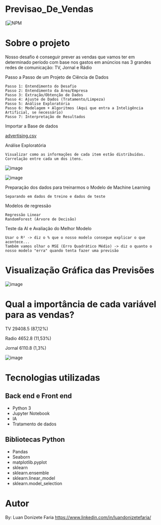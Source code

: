 # Previsao_De_Vendas
[![NPM](https://github.com/LuanFaria/Previsao_De_Vendas/blob/main/LICENSE)

# Sobre o projeto

Nosso desafio é conseguir prever as vendas que vamos ter em determinado período com base nos gastos em anúncios nas 3 grandes redes de comunicação: TV, Jornal e Rádio

Passo a Passo de um Projeto de Ciência de Dados

    Passo 1: Entendimento do Desafio
    Passo 2: Entendimento da Área/Empresa
    Passo 3: Extração/Obtenção de Dados
    Passo 4: Ajuste de Dados (Tratamento/Limpeza)
    Passo 5: Análise Exploratória
    Passo 6: Modelagem + Algoritmos (Aqui que entra a Inteligência Artificial, se necessário)
    Passo 7: Interpretação de Resultados

Importar a Base de dados

[advertising.csv](https://github.com/LuanFaria/Previsao_De_Vendas/files/6949114/advertising.csv)


Análise Exploratória

    Visualizar como as informações de cada item estão distribuídas.
    Correlação entre cada um dos itens.
    
    
![image](https://user-images.githubusercontent.com/85500922/128602702-4df7377f-02c6-447c-b7e0-5960b254a3ac.png)

![image](https://user-images.githubusercontent.com/85500922/128602707-de2cb33f-3eb4-455c-8238-d1fa634828fd.png)
    
    
Preparação dos dados para treinarmos o Modelo de Machine Learning

    Separando em dados de treino e dados de teste

Modelos de regressão

    Regressão Linear
    RandomForest (Árvore de Decisão)

Teste da AI e Avaliação do Melhor Modelo

    Usar o R² -> diz o % que o nosso modelo consegue explicar o que acontece...
    Também vamos olhar o MSE (Erro Quadrático Médio) -> diz o quanto o nosso modelo "erra" quando tenta fazer uma previsão


# Visualização Gráfica das Previsões

![image](https://user-images.githubusercontent.com/85500922/128603036-18d1c4da-d70a-4467-b3fa-25f385d6ae1a.png)


# Qual a importância de cada variável para as vendas?


TV        29408.5  (87,12%)

Radio      4652.8  (11,53%)

Jornal     6110.8  (1,3%)


![image](https://user-images.githubusercontent.com/85500922/128602734-52070b5a-cf35-44a5-8b1c-84a0f843bf55.png)




# Tecnologias utilizadas
## Back end e Front end
- Python 3
- Jupyter Notebook
- IA
- Tratamento de dados


## Bibliotecas Python
- Pandas
- Seaborn
- matplotlib.pyplot
- sklearn
- sklearn.ensemble 
- sklearn.linear_model
- sklearn.model_selection

# Autor

By: Luan Donizete Faria
https://www.linkedin.com/in/luandonizetefaria/


